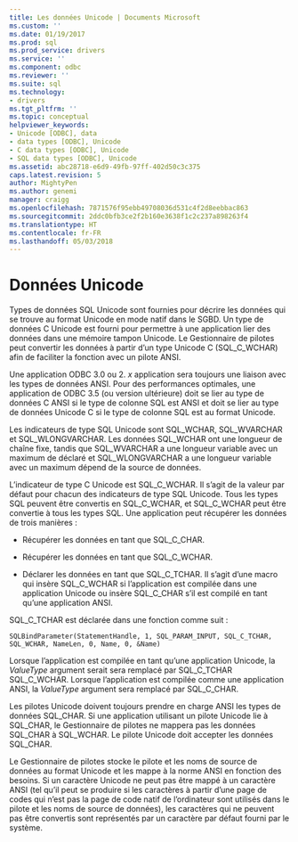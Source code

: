 ```yaml
---
title: Les données Unicode | Documents Microsoft
ms.custom: ''
ms.date: 01/19/2017
ms.prod: sql
ms.prod_service: drivers
ms.service: ''
ms.component: odbc
ms.reviewer: ''
ms.suite: sql
ms.technology:
- drivers
ms.tgt_pltfrm: ''
ms.topic: conceptual
helpviewer_keywords:
- Unicode [ODBC], data
- data types [ODBC], Unicode
- C data types [ODBC], Unicode
- SQL data types [ODBC], Unicode
ms.assetid: abc28718-e6d9-49fb-97ff-402d50c3c375
caps.latest.revision: 5
author: MightyPen
ms.author: genemi
manager: craigg
ms.openlocfilehash: 7871576f95ebb49708036d531c4f2d8eebbac863
ms.sourcegitcommit: 2ddc0bfb3ce2f2b160e3638f1c2c237a898263f4
ms.translationtype: HT
ms.contentlocale: fr-FR
ms.lasthandoff: 05/03/2018
---
```

# <a name="unicode-data"></a>Données Unicode
Types de données SQL Unicode sont fournies pour décrire les données qui se trouve au format Unicode en mode natif dans le SGBD. Un type de données C Unicode est fourni pour permettre à une application lier des données dans une mémoire tampon Unicode. Le Gestionnaire de pilotes peut convertir les données à partir d’un type Unicode C (SQL_C_WCHAR) afin de faciliter la fonction avec un pilote ANSI.  
  
 Une application ODBC 3.0 ou 2. *x* application sera toujours une liaison avec les types de données ANSI. Pour des performances optimales, une application de ODBC 3.5 (ou version ultérieure) doit se lier au type de données C ANSI si le type de colonne SQL est ANSI et doit se lier au type de données Unicode C si le type de colonne SQL est au format Unicode.  
  
 Les indicateurs de type SQL Unicode sont SQL_WCHAR, SQL_WVARCHAR et SQL_WLONGVARCHAR. Les données SQL_WCHAR ont une longueur de chaîne fixe, tandis que SQL_WVARCHAR a une longueur variable avec un maximum de déclaré et SQL_WLONGVARCHAR a une longueur variable avec un maximum dépend de la source de données.  
  
 L’indicateur de type C Unicode est SQL_C_WCHAR. Il s’agit de la valeur par défaut pour chacun des indicateurs de type SQL Unicode. Tous les types SQL peuvent être convertis en SQL_C_WCHAR, et SQL_C_WCHAR peut être convertie à tous les types SQL. Une application peut récupérer les données de trois manières :  
  
-   Récupérer les données en tant que SQL_C_CHAR.  
  
-   Récupérer les données en tant que SQL_C_WCHAR.  
  
-   Déclarer les données en tant que SQL_C_TCHAR. Il s’agit d’une macro qui insère SQL_C_WCHAR si l’application est compilée dans une application Unicode ou insère SQL_C_CHAR s’il est compilé en tant qu’une application ANSI.  
  
 SQL_C_TCHAR est déclarée dans une fonction comme suit :  
  
```  
SQLBindParameter(StatementHandle, 1, SQL_PARAM_INPUT, SQL_C_TCHAR, SQL_WCHAR, NameLen, 0, Name, 0, &Name)  
```  
  
 Lorsque l’application est compilée en tant qu’une application Unicode, la *ValueType* argument serait sera remplacé par SQL_C_TCHAR SQL_C_WCHAR. Lorsque l’application est compilée comme une application ANSI, la *ValueType* argument sera remplacé par SQL_C_CHAR.  
  
 Les pilotes Unicode doivent toujours prendre en charge ANSI les types de données SQL_CHAR. Si une application utilisant un pilote Unicode lie à SQL_CHAR, le Gestionnaire de pilotes ne mappera pas les données SQL_CHAR à SQL_WCHAR. Le pilote Unicode doit accepter les données SQL_CHAR.  
  
 Le Gestionnaire de pilotes stocke le pilote et les noms de source de données au format Unicode et les mappe à la norme ANSI en fonction des besoins. Si un caractère Unicode ne peut pas être mappé à un caractère ANSI (tel qu’il peut se produire si les caractères à partir d’une page de codes qui n’est pas la page de code natif de l’ordinateur sont utilisés dans le pilote et les noms de source de données), les caractères qui ne peuvent pas être convertis sont représentés par un caractère par défaut fourni par le système.
